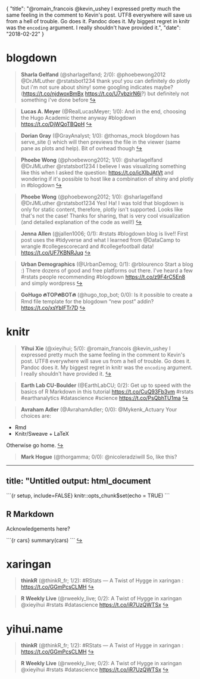 {
  "title": "@romain_francois @kevin_ushey I expressed pretty much the same feeling in the comment to Kevin's post. UTF8 everywhere will save us from a hell of trouble. Go does it. Pandoc does it. My biggest regret in knitr was the `encoding` argument. I really shouldn't have provided it.",
  "date": "2018-02-22"
}

# blogdown

> **Sharla Gelfand** (@sharlagelfand; 2/0): @phoebewong2012 @DrJMLuther @rstatsbot1234 thank you! you can definitely do plotly but i'm not sure about shiny! some googling indicates maybe? (https://t.co/njdwoxBmBx https://t.co/U7vbzirN6i?) but definitely not something i've done before  [&#8618;](https://twitter.com/xieyihui/status/966138473878097920)

<!-- -->


> **Lucas A. Meyer** (@RealLucasMeyer; 1/0): And in the end, choosing the Hugo Academic theme anyway #blogdown https://t.co/DjWQoTBQpH  [&#8618;](https://twitter.com/xieyihui/status/966183431536349184)

<!-- -->


> **Dorian Gray** (@GrayAnalyst; 1/0): @thomas_mock blogdown has serve_site () which will then previews the file in the viewer (same pane as plots and help). Bit of ovrhead though  [&#8618;](https://twitter.com/xieyihui/status/966156876193959936)

<!-- -->


> **Phoebe Wong** (@phoebewong2012; 1/0): @sharlagelfand @DrJMLuther @rstatsbot1234 I believe I was visualizing something like this when I asked the question:
https://t.co/icXIbJAtVt and wondering if it's possible to host like a combination of shiny and plotly in #blogdown  [&#8618;](https://twitter.com/xieyihui/status/966137062608031744)

<!-- -->


> **Phoebe Wong** (@phoebewong2012; 1/0): @sharlagelfand @DrJMLuther @rstatsbot1234 Yes! Ha! I was told that blogdown is only for static content, therefore, plotly isn't supported. Looks like that's not the case! Thanks for sharing, that is very cool visualization (and detailed explanation of the code as well!)  [&#8618;](https://twitter.com/xieyihui/status/966136067832340480)

<!-- -->


> **Jenna Allen** (@jallen1006; 0/1): #rstats #blogdown blog is live!! First post uses the #tidyverse and what I learned from @DataCamp to wrangle #collegescorecard and #collegefootball data! https://t.co/UF7KBNRJuq  [&#8618;](https://twitter.com/xieyihui/status/966401788239740928)

<!-- -->


> **Urban Demographics** (@UrbanDemog; 0/1): @rblourenco Start a blog :) There dozens of good and free platforms out there. I've heard a few #rstats people recommending #blogdown https://t.co/z9F4rC5En8 and simply wordpress  [&#8618;](https://twitter.com/xieyihui/status/966379293281570816)

<!-- -->


> **GoHugo 🔥TOP🔥BOT🔥** (@hugo_top_bot; 0/0): Is it possible to create a Rmd file template for the blogdown “new post” addin? https://t.co/xsYbIFTr7D  [&#8618;](https://twitter.com/xieyihui/status/966329676179308544)

<!-- -->


# knitr

> **Yihui Xie** (@xieyihui; 5/0): @romain_francois @kevin_ushey I expressed pretty much the same feeling in the comment to Kevin's post. UTF8 everywhere will save us from a hell of trouble. Go does it. Pandoc does it. My biggest regret in knitr was the `encoding` argument. I really shouldn't have provided it.  [&#8618;](https://twitter.com/xieyihui/status/966409273013100546)

<!-- -->


> **Earth Lab CU-Boulder** (@EarthLabCU; 0/2): Get up to speed with the basics of R Markdown in this tutorial https://t.co/CuQ93Fb3vm #rstats #earthanalytics #datascience #science https://t.co/PsQbhTU1ma  [&#8618;](https://twitter.com/xieyihui/status/966405167318003712)

<!-- -->


> **Avraham Adler** (@AvrahamAdler; 0/0): @Mykenk_Actuary Your choices are:
>
* Rmd
* Knitr/Sweave + LaTeX
>
Otherwise go home.  [&#8618;](https://twitter.com/xieyihui/status/966362983009083392)

<!-- -->


> **Mark Hogue** (@thorgamma; 0/0): @nicoleradziwill So, like this?
>
---
title: "Untitled
output: html_document
---
>
\`\`\`{r setup, include=FALSE}
knitr::opts_chunk$set(echo = TRUE)
\`\`\`
>
## R Markdown
>
Acknowledgements here?
>
\`\`\`{r cars}
summary(cars)
\`\`\`  [&#8618;](https://twitter.com/xieyihui/status/966143220634865669)

<!-- -->


# xaringan

> **thinkR** (@thinkR_fr; 1/2): #RStats — A Twist of Hygge in xaringan : https://t.co/GGmPcsCLMH  [&#8618;](https://twitter.com/xieyihui/status/966263744648089600)

<!-- -->


> **R Weekly Live** (@rweekly_live; 0/2): A Twist of Hygge in xaringan @xieyihui #rstats #datascience https://t.co/iR7UzQWTSx  [&#8618;](https://twitter.com/xieyihui/status/966126348455440384)

<!-- -->


# yihui.name

> **thinkR** (@thinkR_fr; 1/2): #RStats — A Twist of Hygge in xaringan : https://t.co/GGmPcsCLMH  [&#8618;](https://twitter.com/xieyihui/status/966263744648089600)

<!-- -->


> **R Weekly Live** (@rweekly_live; 0/2): A Twist of Hygge in xaringan @xieyihui #rstats #datascience https://t.co/iR7UzQWTSx  [&#8618;](https://twitter.com/xieyihui/status/966126348455440384)

<!-- -->


